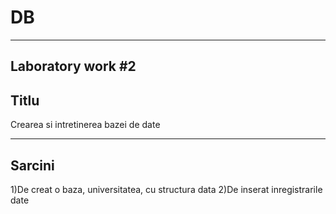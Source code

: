# DB
---
Laboratory work #2
---
Titlu
---
Crearea si intretinerea bazei de date

---
Sarcini
---
1)De creat o baza, universitatea, cu structura data
2)De inserat inregistrarile date
